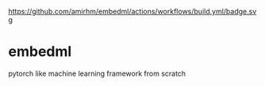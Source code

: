 https://github.com/amirhm/embedml/actions/workflows/build.yml/badge.svg

# embedml
pytorch like machine learning framework from scratch
